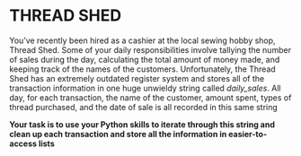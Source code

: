 # THREAD SHED

You’ve recently been hired as a cashier at the local sewing hobby shop, Thread Shed. Some of your daily responsibilities involve tallying the number of sales during the day, calculating the total amount of money made, and keeping track of the names of the customers. Unfortunately, the Thread Shed has an extremely outdated register system and stores all of the transaction information in one huge unwieldy string called *daily_sales*. All day, for each transaction, the name of the customer, amount spent, types of thread purchased, and the date of sale is all recorded in this same string

**Your task is to use your Python skills to iterate through this string and clean up each transaction and store all the information in easier-to-access lists**
